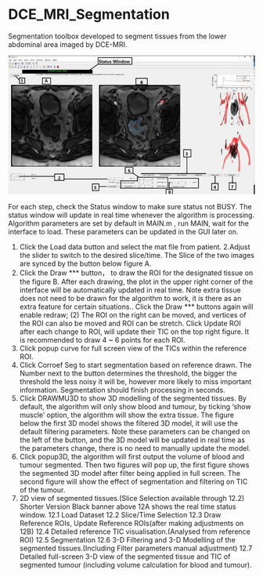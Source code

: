 # DCE_MRI_Segmentation
   Segmentation toolbox developed to segment tissues from the lower abdominal area imaged by DCE-MRI.

![GUI_GUIDE](https://github.com/banterlin/DCE_MRI_Segmentation/blob/main/GUI_GUIDE.jpg?raw=true)

For each step, check the Status window to make sure status not BUSY. The status window will update in real time whenever the algorithm is processing.
Algorithm parameters are set by default in MAIN.m , run MAIN, wait for the interface to load. These parameters can be updated in the GUI later on.
1. Click the Load data button and select the mat file from patient.
2.Adjust the slider to switch to the desired slice/time. The Slice of the two images are synced by the button below figure A.
3. Click the Draw *** button， to draw the ROI for the designated tissue on the figure B. After each drawing, the plot in the upper right corner of the interface will be automatically updated in real time. Note extra tissue does not need to be drawn for the algorithm to work, it is there as an extra feature for certain situations.. Click the Draw *** buttons again will enable redraw; (2) The ROI on the right can be moved, and vertices of the ROI can also be moved and ROI can be stretch. Click Update ROI after each change to ROI, will update their TIC on the top right figure. It is recommended to draw 4 ~ 6 points for each ROI.
4. Click popup curve for full screen view of the TICs within the reference ROI.
5. Click Corroef Seg to start segmentation based on reference drawn. The Number next to the button determines the threshold, the bigger the threshold the less noisy it will be, however more likely to miss important information. Segmentation should finish processing in seconds.
6. Click DRAWMU3D to show 3D modelling of the segmented tissues. By default, the algorithm will only show blood and tumour, by ticking ‘show muscle’ option, the algorithm will show the extra tissue. The figure below the first 3D model shows the filtered 3D model, it will use the default filtering parameters. Note these parameters can be changed on the left of the button, and the 3D model will be updated in real time as the parameters change, there is no need to manually update the model.
7. Click popup3D, the algorithm will first output the volume of blood and tumour segmented. Then two figures will pop up, the first figure shows the segmented 3D model after filter being applied in full screen. The second figure will show the effect of segmentation and filtering on TIC of the tumour.
8. 2D view of segmented tissues.(Slice Selection available through 12.2)
Shorter Version
Black banner above 12A shows the real time status window.
12.1 Load Dataset
12.2 Slice/Time Selection
12.3 Draw Reference ROIs, Update Reference ROIs(after making adjustments on 12B)
12.4 Detailed reference TIC visualisation.(Analysed from reference ROI)
12.5 Segmentation
12.6 3-D Filtering and 3-D Modelling of the segmented tissues.(Including Filter parameters manual adjustment)
12.7 Detailed full-screen 3-D view of the segmented tissue and TIC of segmented tumour (including volume calculation for blood and tumour).
